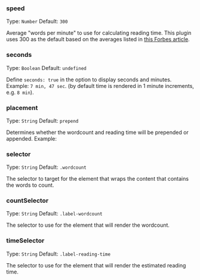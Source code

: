 ### speed
Type: `Number`
Default: `300`

Average "words per minute" to use for calculating reading time. This plugin uses 300 as the default based on the averages listed in [this Forbes article](http://onforb.es/1crk3KF).

### seconds
Type: `Boolean`
Default: `undefined`

Define `seconds: true` in the option to display seconds and minutes. Example: `7 min, 47 sec`. (by default time is rendered in 1 minute increments, e.g. `8 min`).

### placement
Type: `String`
Default: `prepend`

Determines whether the wordcount and reading time will be prepended or appended. Example:

### selector
Type: `String`
Default: `.wordcount`

The selector to target for the element that wraps the content that contains the words to count.

### countSelector
Type: `String`
Default: `.label-wordcount`

The selector to use for the element that will render the wordcount.

### timeSelector
Type: `String`
Default: `.label-reading-time`

The selector to use for the element that will render the estimated reading time.
